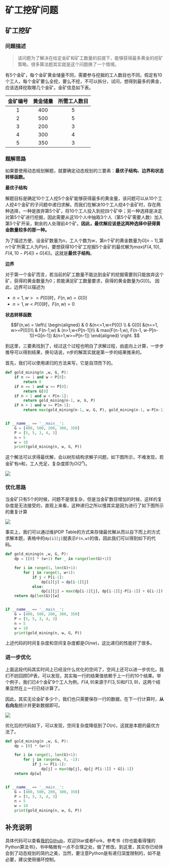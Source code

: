 # 矿工挖矿问题
## 矿工挖矿
### 问题描述
>该问题为了解决在给定金矿和矿工数量的前提下，能够获得最多黄金的挖矿策略。很多算法题其实就是这个问题换了一个情境。

有5个金矿，每个金矿黄金储量不同，需要参与挖掘的工人数目也不同，假定有10个工人，每个金矿要么全挖，要么不挖，不可以拆分，试问，想得到最多的黄金，应该选择挖取哪几个金矿。金矿信息如下表。

|    金矿编号| 黄金储量 | 所需工人数目 |
| :---: | :---: | :---: |
|   1   | 400 | 5 |
|   2   | 500 | 5 |
|   3   | 200 | 3 |
|   4   | 300 | 4 |
|   5   | 350 | 3 |

### 题解思路
 如果要使用动态规划解题，就要确定动态规划的三要素：**最优子结构、边界和状态转移函数。**

**最优子结构**

解题目标是确定10个工人挖5个金矿能够获得最多的黄金量，该问题可以从10个工人挖4个金矿的子问题中递归求解。而我们在解决10个工人挖4个金矿时，存在两种选择，一种是放弃第5个矿，将10个工人投入到挖四个矿中；另一种选择是决定对第5个矿进行挖掘，因此需要从这10个人中抽取3个人（第5个矿需要人数）加入第5个矿开采，剩余的人处理前4个矿。**因此，最优解应该是这两种选择中获得黄金数量较多的那一种。**

为了描述方便，设金矿数量为$n$，工人个数为$w$，第n个矿的黄金数量为$G[n-1]$,第n个矿所需工人为$P(n)$，要想获得10个矿工挖掘5个金矿的最优解为$max(F(4,10),F(4,10-P[4])+G[4])$。这就是**最优子结构**。

**边界**

对于第一个金矿而言，若当前的矿工数量不能达到金矿的挖掘需要则只能放弃这个矿，获得的黄金数量为0；若能满足矿工数量要求，获得的黄金数量为$G[0]$。
因此，边界可以描述为
- $n=1,w>=P[0]$时，$F(n,w)=G[0]$
- $n=1,w<P[0]$时，$F(n,w)=0$

**状态转移函数**

$$F(n,w)  = \left\{
\begin{aligned}
& 0  &(n<=1,w<P[0]) \\
& G[0] &(n==1, w>=P[0])\\
& F(n-1,w) & (n>1,w<P[n-1])\\
& max(F(n-1,w), F(n-1, w-P[n-1])+G[n-1]) &(n>1,w>=P[n-1])
\end{aligned}
\right.
$$

到这里，三要素找到了，经过这个过程也明白了求解过程，由底向上计算，一步步推导可以得到结果，换句话说，n步的解其实就是第一步的结果推来的。

首先，我们可以使用递归的方法来写，它是自顶而下的。

```python
def gold_mining(n ,w, G, P):
    if n <= 1 and w < P[0]:
        return 0
    if n == 1 and w >= P[0]:
        return G[0]
    if n > 1 and w < P[n-1]:
        return gold_mining(n-1, w, G, P)
    if n > 1 and w >= P[n-1]:
        return max(gold_mining(n-1, w, G, P), gold_mining(n-1, w-P[n-1], G, P) + G[n-1])


if __name__ == '__main__':
    G = [400, 500, 200, 300, 350]
    P = [5, 5, 3, 4, 3]
    n = 5
    w = 10
    print(gold_mining(n, w, G, P))
```

这个解法可以求得最优解，会以树形结构求解子问题，如下图所示，不难发现，若金矿有$n$和，工人充足，复杂度即为$O(2^n)$。

![](https://i.loli.net/2021/09/18/o87cl2H4uZLm6Qs.png)

### 优化思路
当金矿只有5个的时候，问题不是很复杂，但是当金矿数目增加的时候，这样的复杂度是无法接受的，直观上来看，这种递归之所以慢其实是因为进行了如下图所示的重复计算

![](https://i.loli.net/2021/09/18/XuonHRQ3Sd72abZ.png)

事实上，我们可以通过维护DP Table的方式来存储最优解从而以自下而上的方式求解本题，表格中的`dp[i][j]`就表示`F(n,w)`的值，因此我们可以得到如下的代码。

```python
def gold_mining(n ,w, G, P):
    dp = [[0] * (w+1) for _ in range(len(G)+1)]

    for i in range(1, len(G)+1):
        for j in range(1, w+1):
            if j < P[i-1]:
                dp[i][j] = dp[i-1][j]
            else:
                dp[i][j] = max(dp[i-1][j], dp[i-1][j-P[i-1]] + G[i-1])
    return dp[len(G)][w]


if __name__ == '__main__':
    G = [400, 500, 200, 300, 350]
    P = [5, 5, 3, 4, 3]
    n = 5
    w = 10
    print(gold_mining(n, w, G, P))
```
上述代码的时间复杂度和空间复杂度都是$O(nw)$，这比递归的性能好了很多。

### 进一步优化
上面这段代码其实时间上已经没什么优化的空间了，空间上还可以进一步优化。我们不妨回顾DP表，可以发现，其实每一行的结果值依赖于上一行的10个结果。举个例子，我们已4个金矿9个工人为例，$F(4, 9)$来源于$F(3,5)$和$F(3,9)$，这两个结果显然在上一行已经计算了。

因此，其实无论金矿多少个，我们也只需要保存一行的数据，在下一行计算时，**从右向左**统计并更新数据即可。

![](https://i.loli.net/2021/09/18/elGVbMm9I1khvTK.png)

优化后的代码如下，可以发现，空间复杂度降低到了$O(n)$，这就是本题的最优方法了。

```python
def gold_mining(n ,w, G, P):
    dp = [0] * (w+1)

    for i in range(1, len(G)+1):
        for j in range(w, 0, -1):
            if j >= P[i-1]:
                dp[j] = max(dp[j], dp[j-P[i-1]] + G[i-1])
    return dp[w]


if __name__ == '__main__':
    G = [400, 500, 200, 300, 350]
    P = [5, 5, 3, 4, 3]
    n = 5
    w = 10
    print(gold_mining(n, w, G, P))
```


## 补充说明
具体代码可以查看[我的Github](https://github.com/luanshiyinyang/Algorithm/tree/master/DP/GoldMining)，欢迎Star或者Fork，参考书《你也能看得懂的Python算法书》，书中略微有一点不合理之处，做了修改。到这里，其实你已经体会到了动态规划的简约之美，当然，要注意Python是有递归深度限制的，如不是必要，建议使用循环控制。
